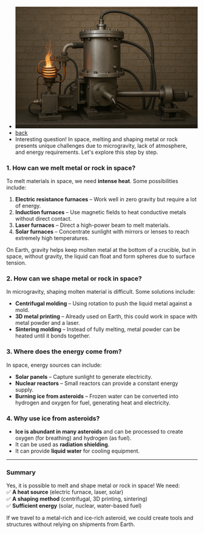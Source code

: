 - ![foundry](https://github.com/0joseDark/dream-sonho/blob/main/images/fundicao.png)
- [back](https://github.com/0joseDark/dream-sonho/edit/main/doc-en/en-README.md)
- Interesting question! In space, melting and shaping metal or rock presents unique challenges due to microgravity, lack of atmosphere, and energy requirements. Let's explore this step by step.
### **1. How can we melt metal or rock in space?**  
To melt materials in space, we need **intense heat**. Some possibilities include:

1. **Electric resistance furnaces** – Work well in zero gravity but require a lot of energy.  
2. **Induction furnaces** – Use magnetic fields to heat conductive metals without direct contact.  
3. **Laser furnaces** – Direct a high-power beam to melt materials.  
4. **Solar furnaces** – Concentrate sunlight with mirrors or lenses to reach extremely high temperatures.  

On Earth, gravity helps keep molten metal at the bottom of a crucible, but in space, without gravity, the liquid can float and form spheres due to surface tension.

### **2. How can we shape metal or rock in space?**  
In microgravity, shaping molten material is difficult. Some solutions include:  
- **Centrifugal molding** – Using rotation to push the liquid metal against a mold.  
- **3D metal printing** – Already used on Earth, this could work in space with metal powder and a laser.  
- **Sintering molding** – Instead of fully melting, metal powder can be heated until it bonds together.  

### **3. Where does the energy come from?**  
In space, energy sources can include:  
- **Solar panels** – Capture sunlight to generate electricity.  
- **Nuclear reactors** – Small reactors can provide a constant energy supply.  
- **Burning ice from asteroids** – Frozen water can be converted into hydrogen and oxygen for fuel, generating heat and electricity.  

### **4. Why use ice from asteroids?**  
- **Ice is abundant in many asteroids** and can be processed to create oxygen (for breathing) and hydrogen (as fuel).  
- It can be used as **radiation shielding**.  
- It can provide **liquid water** for cooling equipment.  

---

### **Summary**  
Yes, it is possible to melt and shape metal or rock in space! We need:  
✅ **A heat source** (electric furnace, laser, solar)  
✅ **A shaping method** (centrifugal, 3D printing, sintering)  
✅ **Sufficient energy** (solar, nuclear, water-based fuel)  

If we travel to a metal-rich and ice-rich asteroid, we could create tools and structures without relying on shipments from Earth.
